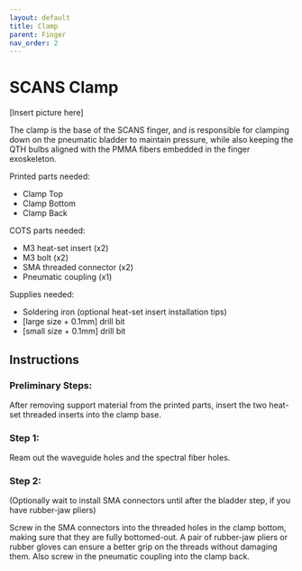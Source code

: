 ```yaml
---
layout: default
title: Clamp
parent: Finger
nav_order: 2
--- 
```


# SCANS Clamp

[Insert picture here]

The clamp is the base of the SCANS finger, and is responsible for clamping down on the pneumatic bladder to maintain pressure, while also keeping the QTH bulbs aligned with the PMMA fibers embedded in the finger exoskeleton.

Printed parts needed:
- Clamp Top
- Clamp Bottom
- Clamp Back

COTS parts needed:
- M3 heat-set insert (x2)
- M3 bolt (x2)
- SMA threaded connector (x2)
- Pneumatic coupling (x1)

Supplies needed:
- Soldering iron (optional heat-set insert installation tips)
- [large size + 0.1mm] drill bit
- [small size + 0.1mm] drill bit

## Instructions

### Preliminary Steps:

After removing support material from the printed parts, insert the two heat-set threaded inserts into the clamp base.

### Step 1: 

Ream out the waveguide holes and the spectral fiber holes.

### Step 2: 

(Optionally wait to install SMA connectors until after the bladder step, if you have rubber-jaw pliers)

Screw in the SMA connectors into the threaded holes in the clamp bottom, making sure that they are fully bottomed-out. A pair of rubber-jaw pliers or rubber gloves can ensure a better grip on the threads without damaging them. Also screw in the pneumatic coupling into the clamp back.
